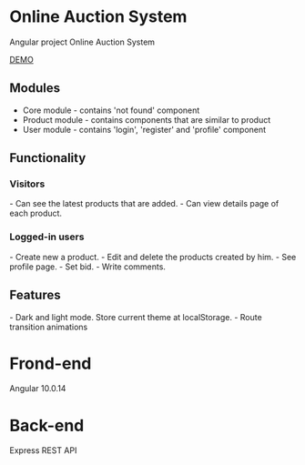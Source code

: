 # Online Auction System
Angular project Online Auction System

[DEMO](http://auction.sharkdev.eu)

<h2>Modules</h2>

- Core module - contains 'not found' component 
- Product module - contains components that are similar to product
- User module - contains 'login', 'register' and 'profile' component 

<h2>Functionality</h2>

<h3>Visitors</h3>
- Can see the latest products that are added. 
- Can view details page of each product.

<h3>Logged-in users</h3>
- Create new a product.
- Edit and delete the products created by him.
- See profile page. 
- Set bid. 
- Write comments.

<h2>Features</h2>
- Dark and light mode. Store current theme at localStorage.
- Route transition animations

# Frond-end
Angular 10.0.14

# Back-end
Express REST API
                                                                                                                        

